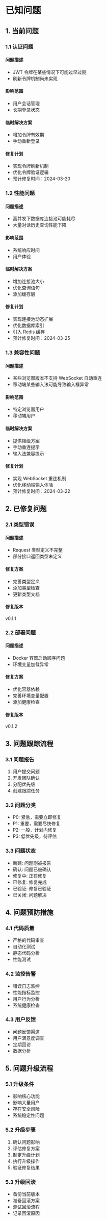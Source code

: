 # 已知问题

## 1. 当前问题

### 1.1 认证问题
#### 问题描述
- JWT 令牌在某些情况下可能过早过期
- 刷新令牌机制尚未实现

#### 影响范围
- 用户会话管理
- 长期登录状态

#### 临时解决方案
- 增加令牌有效期
- 手动重新登录

#### 修复计划
- 实现令牌刷新机制
- 优化令牌验证逻辑
- 预计修复时间：2024-03-20

### 1.2 性能问题
#### 问题描述
- 高并发下数据库连接池可能耗尽
- 大量对话历史查询性能下降

#### 影响范围
- 系统响应时间
- 用户体验

#### 临时解决方案
- 增加连接池大小
- 优化查询语句
- 添加缓存层

#### 修复计划
- 实现连接池动态扩展
- 优化数据库索引
- 引入 Redis 缓存
- 预计修复时间：2024-03-25

### 1.3 兼容性问题
#### 问题描述
- 某些浏览器版本不支持 WebSocket 自动重连
- 移动端某些输入法可能导致输入框异常

#### 影响范围
- 特定浏览器用户
- 移动端用户

#### 临时解决方案
- 提供降级方案
- 手动重连提示
- 输入法兼容提示

#### 修复计划
- 实现 WebSocket 重连机制
- 优化移动端输入体验
- 预计修复时间：2024-03-22

## 2. 已修复问题

### 2.1 类型错误
#### 问题描述
- Request 类型定义不完整
- 部分接口返回类型未定义

#### 修复方案
- 完善类型定义
- 添加类型检查
- 更新类型文档

#### 修复版本
v0.1.1

### 2.2 部署问题
#### 问题描述
- Docker 容器启动顺序问题
- 环境变量加载异常

#### 修复方案
- 优化容器依赖
- 完善环境变量配置
- 添加健康检查

#### 修复版本
v0.1.2

## 3. 问题跟踪流程

### 3.1 问题报告
1. 用户提交问题
2. 开发团队确认
3. 分配优先级
4. 创建跟踪任务

### 3.2 问题分类
- P0: 紧急，需要立即修复
- P1: 重要，需要尽快修复
- P2: 一般，计划内修复
- P3: 低优先级，待评估

### 3.3 问题状态
- 新建: 问题刚被报告
- 确认: 问题已被确认
- 修复中: 正在修复
- 已修复: 修复完成
- 已验证: 修复已验证
- 已关闭: 问题解决

## 4. 问题预防措施

### 4.1 代码质量
- 严格的代码审查
- 自动化测试
- 静态代码分析
- 性能测试

### 4.2 监控告警
- 错误日志监控
- 性能指标监控
- 用户行为分析
- 系统健康检查

### 4.3 用户反馈
- 问题反馈渠道
- 用户满意度调查
- 定期回访
- 数据分析

## 5. 问题升级流程

### 5.1 升级条件
- 影响核心功能
- 影响大量用户
- 存在安全风险
- 系统稳定性问题

### 5.2 升级步骤
1. 确认问题影响
2. 评估修复方案
3. 制定升级计划
4. 执行升级操作
5. 验证修复结果

### 5.3 升级回滚
- 备份当前版本
- 准备回滚方案
- 测试回滚流程
- 记录回滚原因 